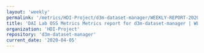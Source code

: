 ```yaml
---
layout: 'weekly'
permalink: '/metrics/HDI-Project/d3m-dataset-manager/WEEKLY-REPORT-2020-04-05'
title: 'DAI Lab OSS Metrics Metrics report for d3m-dataset-manager | WEEKLY-REPORT-2020-04-05'
organization: 'HDI-Project'
repository: 'd3m-dataset-manager'
current_date: '2020-04-05'
---
```

